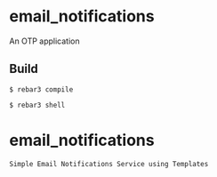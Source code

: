 email_notifications
=====

An OTP application

Build
-----

    $ rebar3 compile

    $ rebar3 shell

# email_notifications
 
 ``` Simple Email Notifications Service using Templates ```